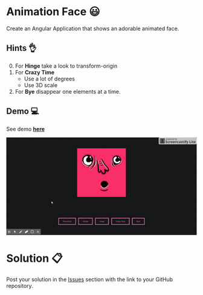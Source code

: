 # Animation Face 😃

Create an Angular Application that shows an adorable animated face.

## Hints 👌

0. For **Hinge** take a look to  transform-origin
0. For **Crazy Time**
   - Use a lot of degrees
   - Use 3D scale 
0. For **Bye** disappear one elements at a time.

## Demo 💻

See demo **[here](https://ltciro.github.io/face-animation/)**

![Demo](demo.gif)

# Solution 📋

Post your solution in the [Issues](https://github.com/angular-medellin/meetup/issues/new) section with the link to your GitHub repository.
